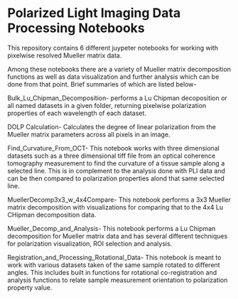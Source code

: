# Polarized Light Imaging Data Processing Notebooks
This repository contains 6 different juypeter notebooks for working with pixelwise resolved Mueller matrix data. 

Among these notebooks there are a variety of Mueller matrix decomposition functions as well as data visualization and further analysis which can be done from that point. 
Brief summaries of which are listed below-

Bulk_Lu_Chipman_Decomposition- performs a Lu Chipman decoposition or all named datasets in a given folder, returning pixelwise polarization properties of each wavelength of each dataset.

DOLP Calculation- Calculates the degree of linear polarization from the Mueller matrix parameters across all pixels in an image.

Find_Curvature_From_OCT- This notebook works with three dimensional datasets such as a three dimensional tiff file from an optical coherence tomography measurement to find the curvature of a tissue sample along a selected line. This is in complement to the analysis done with PLI data and can be then compared to polarization properties alond that same selected line.

MuellerDecomp3x3_w_4x4Compare- This notebook performs a 3x3 Mueller matrix decomposition with visualizations for comparing that to the 4x4 Lu CHipman decomposition data.

Mueller_Decomp_and_Analysis- This notebook performs a Lu Chipman decomposition for Mueller matrix data and has several different techniques for polarization visualization, ROI selection and analysis.

Registration_and_Processing_Rotational_Data- This notebook is meant to work with various datasets taken of the same sample rotated to different angles. This includes built in functions for rotational co-registration and analysis functions to relate sample measurement orientation to polarization property value. 
